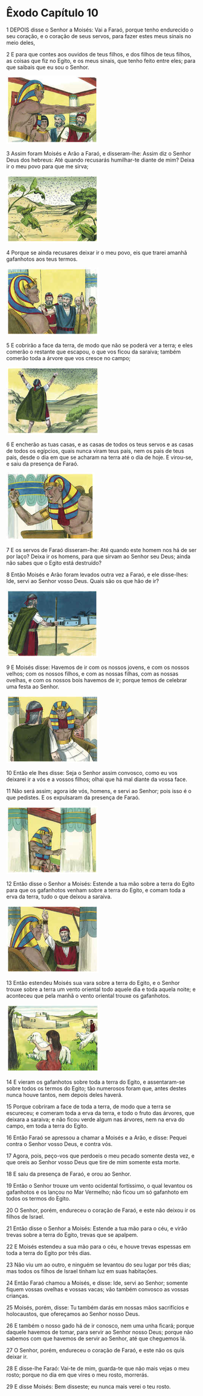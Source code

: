 # Êxodo Capítulo 10

1	DEPOIS disse o Senhor a Moisés: Vai a Faraó, porque tenho endurecido o seu coração, e o coração de seus servos, para fazer estes meus sinais no meio deles,

2	E para que contes aos ouvidos de teus filhos, e dos filhos de teus filhos, as coisas que fiz no Egito, e os meus sinais, que tenho feito entre eles; para que saibais que eu sou o Senhor.

![](.img/02_Ex_10_02_RG.jpg)

3	Assim foram Moisés e Arão a Faraó, e disseram-lhe: Assim diz o Senhor Deus dos hebreus: Até quando recusarás humilhar-te diante de mim? Deixa ir o meu povo para que me sirva;

![](.img/02_Ex_10_03_RG.jpg)

4	Porque se ainda recusares deixar ir o meu povo, eis que trarei amanhã gafanhotos aos teus termos.

![](.img/02_Ex_10_04_RG.jpg)

5	E cobrirão a face da terra, de modo que não se poderá ver a terra; e eles comerão o restante que escapou, o que vos ficou da saraiva; também comerão toda a árvore que vos cresce no campo;

![](.img/02_Ex_10_05_RG.jpg)

6	E encherão as tuas casas, e as casas de todos os teus servos e as casas de todos os egípcios, quais nunca viram teus pais, nem os pais de teus pais, desde o dia em que se acharam na terra até o dia de hoje. E virou-se, e saiu da presença de Faraó.

![](.img/02_Ex_10_06_RG.jpg)

7	E os servos de Faraó disseram-lhe: Até quando este homem nos há de ser por laço? Deixa ir os homens, para que sirvam ao Senhor seu Deus; ainda não sabes que o Egito está destruído?

8	Então Moisés e Arão foram levados outra vez a Faraó, e ele disse-lhes: Ide, servi ao Senhor vosso Deus. Quais são os que hão de ir?

![](.img/02_Ex_10_08_RG.jpg)

9	E Moisés disse: Havemos de ir com os nossos jovens, e com os nossos velhos; com os nossos filhos, e com as nossas filhas, com as nossas ovelhas, e com os nossos bois havemos de ir; porque temos de celebrar uma festa ao Senhor.

![](.img/02_Ex_10_09_RG.jpg)

10	Então ele lhes disse: Seja o Senhor assim convosco, como eu vos deixarei ir a vós e a vossos filhos; olhai que há mal diante da vossa face.

11	Não será assim; agora ide vós, homens, e servi ao Senhor; pois isso é o que pedistes. E os expulsaram da presença de Faraó.

![](.img/02_Ex_10_11_RG.jpg)

12	Então disse o Senhor a Moisés: Estende a tua mão sobre a terra do Egito para que os gafanhotos venham sobre a terra do Egito, e comam toda a erva da terra, tudo o que deixou a saraiva.

![](.img/02_Ex_10_12_RG.jpg)

13	Então estendeu Moisés sua vara sobre a terra do Egito, e o Senhor trouxe sobre a terra um vento oriental todo aquele dia e toda aquela noite; e aconteceu que pela manhã o vento oriental trouxe os gafanhotos.

![](.img/02_Ex_10_13_RG.jpg)

14	E vieram os gafanhotos sobre toda a terra do Egito, e assentaram-se sobre todos os termos do Egito; tão numerosos foram que, antes destes nunca houve tantos, nem depois deles haverá.

15	Porque cobriram a face de toda a terra, de modo que a terra se escureceu; e comeram toda a erva da terra, e todo o fruto das árvores, que deixara a saraiva; e não ficou verde algum nas árvores, nem na erva do campo, em toda a terra do Egito.

16	Então Faraó se apressou a chamar a Moisés e a Arão, e disse: Pequei contra o Senhor vosso Deus, e contra vós.

17	Agora, pois, peço-vos que perdoeis o meu pecado somente desta vez, e que oreis ao Senhor vosso Deus que tire de mim somente esta morte.

18	E saiu da presença de Faraó, e orou ao Senhor.

19	Então o Senhor trouxe um vento ocidental fortíssimo, o qual levantou os gafanhotos e os lançou no Mar Vermelho; não ficou um só gafanhoto em todos os termos do Egito.

20	O Senhor, porém, endureceu o coração de Faraó, e este não deixou ir os filhos de Israel.

21	Então disse o Senhor a Moisés: Estende a tua mão para o céu, e virão trevas sobre a terra do Egito, trevas que se apalpem.

22	E Moisés estendeu a sua mão para o céu, e houve trevas espessas em toda a terra do Egito por três dias.

23	Não viu um ao outro, e ninguém se levantou do seu lugar por três dias; mas todos os filhos de Israel tinham luz em suas habitações.

24	Então Faraó chamou a Moisés, e disse: Ide, servi ao Senhor; somente fiquem vossas ovelhas e vossas vacas; vão também convosco as vossas crianças.

25	Moisés, porém, disse: Tu também darás em nossas mãos sacrifícios e holocaustos, que ofereçamos ao Senhor nosso Deus.

26	E também o nosso gado há de ir conosco, nem uma unha ficará; porque daquele havemos de tomar, para servir ao Senhor nosso Deus; porque não sabemos com que havemos de servir ao Senhor, até que cheguemos lá.

27	O Senhor, porém, endureceu o coração de Faraó, e este não os quis deixar ir.

28	E disse-lhe Faraó: Vai-te de mim, guarda-te que não mais vejas o meu rosto; porque no dia em que vires o meu rosto, morrerás.

29	E disse Moisés: Bem disseste; eu nunca mais verei o teu rosto.

